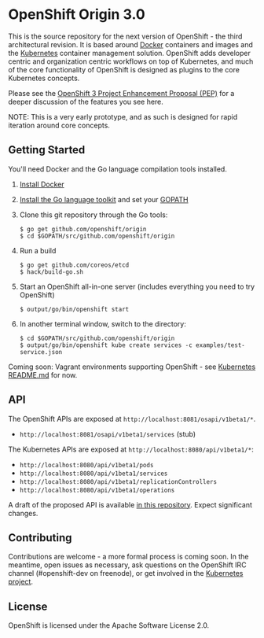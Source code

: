 OpenShift Origin 3.0
====================

This is the source repository for the next version of OpenShift - the third architectural revision.  It is based around [Docker](https://www.docker.io) containers and images and the [Kubernetes](https://github.com/GoogleCloudPlatform/kubernetes) container management solution.  OpenShift adds developer  centric and organization centric workflows on top of Kubernetes, and much of the core functionality of OpenShift is designed as plugins to the core Kubernetes concepts.

Please see the [OpenShift 3 Project Enhancement Proposal (PEP)](https://github.com/openshift/openshift-pep/blob/master/openshift-pep-013-openshift-3.md) for a deeper discussion of the features you see here.

NOTE: This is a very early prototype, and as such is designed for rapid iteration around core concepts.

Getting Started
---------------

You'll need Docker and the Go language compilation tools installed.

1.  [Install Docker](https://docs.docker.com/installation/#installation)
2.  [Install the Go language toolkit](http://golang.org/doc/install) and set your [GOPATH](http://golang.org/doc/code.html#GOPATH)
3.  Clone this git repository through the Go tools:

        $ go get github.com/openshift/origin
        $ cd $GOPATH/src/github.com/openshift/origin
   
4.  Run a build

        $ go get github.com/coreos/etcd
        $ hack/build-go.sh
    
5.  Start an OpenShift all-in-one server (includes everything you need to try OpenShift)

        $ output/go/bin/openshift start
    
6.  In another terminal window, switch to the directory:

        $ cd $GOPATH/src/github.com/openshift/origin
        $ output/go/bin/openshift kube create services -c examples/test-service.json
    
Coming soon: Vagrant environments supporting OpenShift - see [Kubernetes README.md](https://github.com/GoogleCloudPlatform/kubernetes/blob/master/README.md) for now.

API
---

The OpenShift APIs are exposed at `http://localhost:8081/osapi/v1beta1/*`.  

* `http://localhost:8081/osapi/v1beta1/services` (stub)

The Kubernetes APIs are exposed at `http://localhost:8080/api/v1beta1/*`:

* `http://localhost:8080/api/v1beta1/pods`
* `http://localhost:8080/api/v1beta1/services`
* `http://localhost:8080/api/v1beta1/replicationControllers`
* `http://localhost:8080/api/v1beta1/operations`

A draft of the proposed API is available [in this repository](https://rawgit.com/csrwng/oo-api-v3/master/oov3.html).  Expect significant changes.


Contributing
------------

Contributions are welcome - a more formal process is coming soon.  In the meantime, open issues as necessary, ask questions on the OpenShift IRC channel (#openshift-dev on freenode), or get involved in the [Kubernetes project](https://github.com/GoogleCloudPlatform/kubernetes).


License
-------

OpenShift is licensed under the Apache Software License 2.0.
